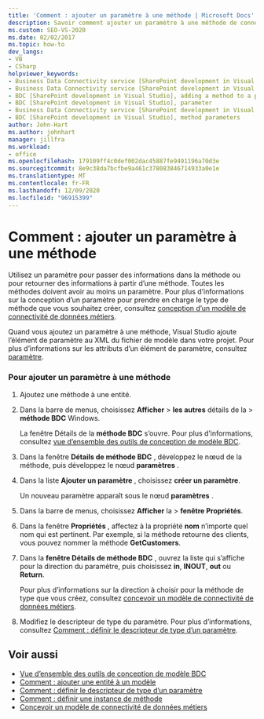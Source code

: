 ```yaml
---
title: 'Comment : ajouter un paramètre à une méthode | Microsoft Docs'
description: Savoir comment ajouter un paramètre à une méthode de connectivité de données métiers (BDC), qui vous permet de passer des informations dans la méthode ou de retourner des informations à partir de la méthode.
ms.custom: SEO-VS-2020
ms.date: 02/02/2017
ms.topic: how-to
dev_langs:
- VB
- CSharp
helpviewer_keywords:
- Business Data Connectivity service [SharePoint development in Visual Studio], adding a method to a parameter
- Business Data Connectivity service [SharePoint development in Visual Studio], parameter
- BDC [SharePoint development in Visual Studio], adding a method to a parameter
- BDC [SharePoint development in Visual Studio], parameter
- Business Data Connectivity service [SharePoint development in Visual Studio], method parameters
- BDC [SharePoint development in Visual Studio], method parameters
author: John-Hart
ms.author: johnhart
manager: jillfra
ms.workload:
- office
ms.openlocfilehash: 179109ff4c0def002dac45887fe9491196a70d3e
ms.sourcegitcommit: 8e9c38da7bcfbe9a461c378083846714933a0e1e
ms.translationtype: MT
ms.contentlocale: fr-FR
ms.lasthandoff: 12/09/2020
ms.locfileid: "96915399"
---
```

# <a name="how-to-add-a-parameter-to-a-method"></a>Comment : ajouter un paramètre à une méthode
  Utilisez un paramètre pour passer des informations dans la méthode ou pour retourner des informations à partir d’une méthode. Toutes les méthodes doivent avoir au moins un paramètre. Pour plus d’informations sur la conception d’un paramètre pour prendre en charge le type de méthode que vous souhaitez créer, consultez [conception d’un modèle de connectivité de données métiers](../sharepoint/designing-a-business-data-connectivity-model.md).

 Quand vous ajoutez un paramètre à une méthode, Visual Studio ajoute l’élément de paramètre au XML du fichier de modèle dans votre projet. Pour plus d’informations sur les attributs d’un élément de paramètre, consultez [paramètre](/previous-versions/office/developer/sharepoint-2010/ee557705(v=office.14)).

### <a name="to-add-a-parameter-to-a-method"></a>Pour ajouter un paramètre à une méthode

1. Ajoutez une méthode à une entité.

2. Dans la barre de menus, choisissez **Afficher**  >  **les autres** détails de la  >  **méthode BDC** Windows.

     La fenêtre Détails de la **méthode BDC** s’ouvre. Pour plus d’informations, consultez [vue d’ensemble des outils de conception de modèle BDC](../sharepoint/bdc-model-design-tools-overview.md).

3. Dans la fenêtre **Détails de méthode BDC** , développez le nœud de la méthode, puis développez le nœud **paramètres** .

4. Dans la liste **Ajouter un paramètre** , choisissez **créer un paramètre**.

     Un nouveau paramètre apparaît sous le nœud **paramètres** .

5. Dans la barre de menus, choisissez **Afficher** la  >  **fenêtre Propriétés**.

6. Dans la fenêtre **Propriétés** , affectez à la propriété **nom** n’importe quel nom qui est pertinent. Par exemple, si la méthode retourne des clients, vous pouvez nommer la méthode **GetCustomers**.

7. Dans la **fenêtre Détails de méthode BDC** , ouvrez la liste qui s’affiche pour la direction du paramètre, puis choisissez **in**, **INOUT**, **out** ou **Return**.

     Pour plus d’informations sur la direction à choisir pour la méthode de type que vous créez, consultez [concevoir un modèle de connectivité de données métiers](../sharepoint/designing-a-business-data-connectivity-model.md).

8. Modifiez le descripteur de type du paramètre. Pour plus d’informations, consultez [Comment : définir le descripteur de type d’un paramètre](../sharepoint/how-to-define-the-type-descriptor-of-a-parameter.md).

## <a name="see-also"></a>Voir aussi
- [Vue d’ensemble des outils de conception de modèle BDC](../sharepoint/bdc-model-design-tools-overview.md)
- [Comment : ajouter une entité à un modèle](../sharepoint/how-to-add-an-entity-to-a-model.md)
- [Comment : définir le descripteur de type d’un paramètre](../sharepoint/how-to-define-the-type-descriptor-of-a-parameter.md)
- [Comment : définir une instance de méthode](../sharepoint/how-to-define-a-method-instance.md)
- [Concevoir un modèle de connectivité de données métiers](../sharepoint/designing-a-business-data-connectivity-model.md)

